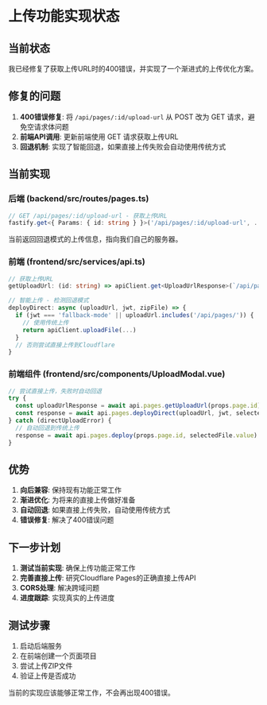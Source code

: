 # 上传功能实现状态

## 当前状态

我已经修复了获取上传URL时的400错误，并实现了一个渐进式的上传优化方案。

## 修复的问题

1. **400错误修复**: 将 `/api/pages/:id/upload-url` 从 POST 改为 GET 请求，避免空请求体问题
2. **前端API调用**: 更新前端使用 GET 请求获取上传URL
3. **回退机制**: 实现了智能回退，如果直接上传失败会自动使用传统方式

## 当前实现

### 后端 (backend/src/routes/pages.ts)
```typescript
// GET /api/pages/:id/upload-url - 获取上传URL
fastify.get<{ Params: { id: string } }>('/api/pages/:id/upload-url', ...)
```

当前返回回退模式的上传信息，指向我们自己的服务器。

### 前端 (frontend/src/services/api.ts)
```typescript
// 获取上传URL
getUploadUrl: (id: string) => apiClient.get<UploadUrlResponse>(`/api/pages/${id}/upload-url`)

// 智能上传 - 检测回退模式
deployDirect: async (uploadUrl, jwt, zipFile) => {
  if (jwt === 'fallback-mode' || uploadUrl.includes('/api/pages/')) {
    // 使用传统上传
    return apiClient.uploadFile(...)
  }
  // 否则尝试直接上传到Cloudflare
}
```

### 前端组件 (frontend/src/components/UploadModal.vue)
```typescript
// 尝试直接上传，失败时自动回退
try {
  const uploadUrlResponse = await api.pages.getUploadUrl(props.page.id)
  const response = await api.pages.deployDirect(uploadUrl, jwt, selectedFile.value)
} catch (directUploadError) {
  // 自动回退到传统上传
  response = await api.pages.deploy(props.page.id, selectedFile.value)
}
```

## 优势

1. **向后兼容**: 保持现有功能正常工作
2. **渐进优化**: 为将来的直接上传做好准备
3. **自动回退**: 如果直接上传失败，自动使用传统方式
4. **错误修复**: 解决了400错误问题

## 下一步计划

1. **测试当前实现**: 确保上传功能正常工作
2. **完善直接上传**: 研究Cloudflare Pages的正确直接上传API
3. **CORS处理**: 解决跨域问题
4. **进度跟踪**: 实现真实的上传进度

## 测试步骤

1. 启动后端服务
2. 在前端创建一个页面项目
3. 尝试上传ZIP文件
4. 验证上传是否成功

当前的实现应该能够正常工作，不会再出现400错误。